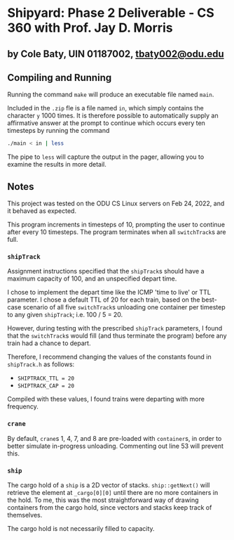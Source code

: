 # Shipyard: Phase 2 Deliverable - CS 360 with Prof. Jay D. Morris

## by Cole Baty, UIN 01187002, tbaty002@odu.edu

## Compiling and Running

Running the command `make` will produce an executable file named `main`.

Included in the `.zip` fle is a file named `in`, which simply contains the character
`y` 1000 times. It is therefore possible to automatically supply an affirmative answer at the 
prompt to continue which occurs every ten timesteps by running the command

```bash
./main < in | less
```

The pipe to `less` will capture the output in the pager, allowing you to
examine the results in more detail.

## Notes

This project was tested on the ODU CS Linux servers on Feb 24, 2022, and it 
behaved as expected.

This program increments in timesteps of 10, prompting the user to continue after
every 10 timesteps.  The program terminates when all `switchTrack`s are full.

### `shipTrack`

Assignment instructions specified that the `shipTrack`s should have a maximum
capacity of 100, and an unspecified depart time.

I chose to implement the depart time like the ICMP 'time to live' or TTL parameter.
I chose a default TTL of 20 for each train, based on the best-case scenario of 
all five `switchTrack`s unloading one container per timestep to any given `shipTrack`;
i.e. 100 / 5 = 20.

However, during testing with the prescribed `shipTrack` parameters, I found that 
the `switchTrack`s would fill (and thus terminate the program) before any train
had a chance to depart. 

Therefore, I recommend changing the values of the constants found in `shipTrack.h`
as follows:

- `SHIPTRACK_TTL = 20`
- `SHIPTRACK_CAP = 20`

Compiled with these values, I found trains were departing with more frequency.

### `crane`

By default, `crane`s 1, 4, 7, and 8 are pre-loaded with `container`s, in order
to better simulate in-progress unloading. Commenting out line 53 will prevent this.

### `ship`

The cargo hold of a `ship` is a 2D vector of stacks. `ship::getNext()` will 
retrieve the element at `_cargo[0][0]` until there are no more containers in the hold.
To me, this was the most straightforward way of drawing containers from the cargo hold,
since vectors and stacks keep track of themselves.

The cargo hold is not necessarily filled to capacity.